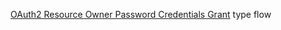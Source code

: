 [OAuth2 Resource Owner Password Credentials Grant](https://oauthlib.readthedocs.io/en/latest/oauth2/grants/password.html) type flow